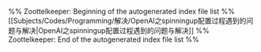 %% Zoottelkeeper: Beginning of the autogenerated index file list  %%
 [[Subjects/Codes/Programming/解决/OpenAI之spinningup配置过程遇到的问题与解决|OpenAI之spinningup配置过程遇到的问题与解决]]
%% Zoottelkeeper: End of the autogenerated index file list  %%
